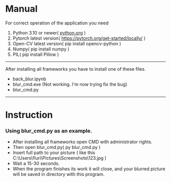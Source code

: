 
# Manual
For correct operation of the application you need 
1. Python 3.10 or newer( [python.org](https://www.python.org/) )
2. Pytorch latest version( https://pytorch.org/get-started/locally/ )
3. Open-CV latest version( pip install opencv-python )
4. Numpy( pip install numpy )
5. PIL( pip install Pillow )
----
After installing all frameworks you have to install one of these files.
<ul>
    <li>back_blur.ipynb
    <li>blur_cmd.exe (Not working. I'm now trying fix the bug)
    <li>blur_cmd.py
</ul>

---
# Instruction
### Using blur_cmd.py as an example.<br>
<ul>
<li>After installing all frameworks open CMD with administrator rights.<br>
<li>Then open blur_cmd.py( py blur_cmd.py ) <br>
<li>Insert full path to your picture ( like this C:\Users\fluri\Pictures\Screenshots\123.jpg )<br>
<li>Wait a 15-30 seconds. <br>
<li>When the program finishes its work it will close, and your blurred picture will be saved in directory with this program.
</ul>



